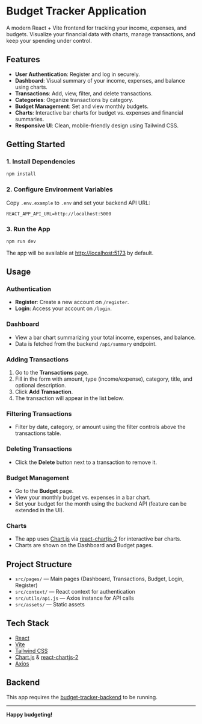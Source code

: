 # Budget Tracker Application 

A modern React + Vite frontend for tracking your income, expenses, and budgets. Visualize your financial data with charts, manage transactions, and keep your spending under control.





## Features

- **User Authentication**: Register and log in securely.
- **Dashboard**: Visual summary of your income, expenses, and balance using charts.
- **Transactions**: Add, view, filter, and delete transactions.
- **Categories**: Organize transactions by category.
- **Budget Management**: Set and view monthly budgets.
- **Charts**: Interactive bar charts for budget vs. expenses and financial summaries.
- **Responsive UI**: Clean, mobile-friendly design using Tailwind CSS.



## Getting Started


### 1. Install Dependencies

```sh
npm install
```


### 2. Configure Environment Variables

Copy `.env.example` to `.env` and set your backend API URL:

```
REACT_APP_API_URL=http://localhost:5000
```

### 3. Run the App

```sh
npm run dev
```

The app will be available at [http://localhost:5173](http://localhost:5173) by default.


## Usage

### Authentication

- **Register**: Create a new account on `/register`.
- **Login**: Access your account on `/login`.

### Dashboard

- View a bar chart summarizing your total income, expenses, and balance.
- Data is fetched from the backend `/api/summary` endpoint.

### Adding Transactions

1. Go to the **Transactions** page.
2. Fill in the form with amount, type (income/expense), category, title, and optional description.
3. Click **Add Transaction**.
4. The transaction will appear in the list below.

### Filtering Transactions

- Filter by date, category, or amount using the filter controls above the transactions table.

### Deleting Transactions

- Click the **Delete** button next to a transaction to remove it.

### Budget Management

- Go to the **Budget** page.
- View your monthly budget vs. expenses in a bar chart.
- Set your budget for the month using the backend API (feature can be extended in the UI).

### Charts

- The app uses [Chart.js](https://www.chartjs.org/) via [react-chartjs-2](https://react-chartjs-2.js.org/) for interactive bar charts.
- Charts are shown on the Dashboard and Budget pages.


## Project Structure

- `src/pages/` — Main pages (Dashboard, Transactions, Budget, Login, Register)
- `src/context/` — React context for authentication
- `src/utils/api.js` — Axios instance for API calls
- `src/assets/` — Static assets


## Tech Stack

- [React](https://react.dev/)
- [Vite](https://vitejs.dev/)
- [Tailwind CSS](https://tailwindcss.com/)
- [Chart.js](https://www.chartjs.org/) & [react-chartjs-2](https://react-chartjs-2.js.org/)
- [Axios](https://axios-http.com/)


## Backend

This app requires the [budget-tracker-backend](https://github.com/Jp88Programmer/budget-tracker-backend/blob/dev_main/README.md) to be running.

---


**Happy budgeting!**